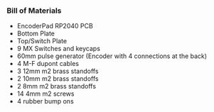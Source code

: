 ### Bill of Materials

* EncoderPad RP2040 PCB
* Bottom Plate
* Top/Switch Plate
* 9 MX Switches and keycaps
* 60mm pulse generator (Encoder with 4 connections at the back)
* 4 M-F dupont cables
* 3 12mm m2 brass standoffs
* 2 10mm m2 brass standoffs
* 2 8mm m2 brass standoffs
* 14 4mm m2 screws
* 4 rubber bump ons

